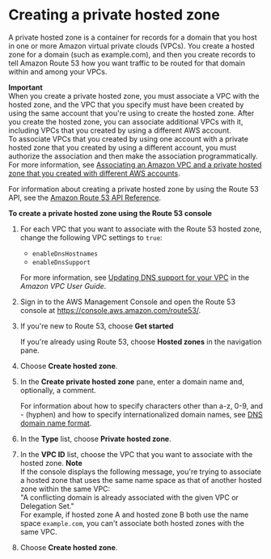 # Creating a private hosted zone<a name="hosted-zone-private-creating"></a>

A private hosted zone is a container for records for a domain that you host in one or more Amazon virtual private clouds \(VPCs\)\. You create a hosted zone for a domain \(such as example\.com\), and then you create records to tell Amazon Route 53 how you want traffic to be routed for that domain within and among your VPCs\.

**Important**  
When you create a private hosted zone, you must associate a VPC with the hosted zone, and the VPC that you specify must have been created by using the same account that you're using to create the hosted zone\. After you create the hosted zone, you can associate additional VPCs with it, including VPCs that you created by using a different AWS account\.  
To associate VPCs that you created by using one account with a private hosted zone that you created by using a different account, you must authorize the association and then make the association programmatically\. For more information, see [Associating an Amazon VPC and a private hosted zone that you created with different AWS accounts](hosted-zone-private-associate-vpcs-different-accounts.md)\.

For information about creating a private hosted zone by using the Route 53 API, see the [Amazon Route 53 API Reference](https://docs.aws.amazon.com/Route53/latest/APIReference/)\.

**To create a private hosted zone using the Route 53 console**

1. For each VPC that you want to associate with the Route 53 hosted zone, change the following VPC settings to `true`:
   + `enableDnsHostnames`
   + `enableDnsSupport`

   For more information, see [Updating DNS support for your VPC](https://docs.aws.amazon.com/vpc/latest/userguide/vpc-dns.html#vpc-dns-updating) in the *Amazon VPC User Guide*\.

1. Sign in to the AWS Management Console and open the Route 53 console at [https://console\.aws\.amazon\.com/route53/](https://console.aws.amazon.com/route53/)\.

1. If you're new to Route 53, choose **Get started**

   If you're already using Route 53, choose **Hosted zones** in the navigation pane\.

1. Choose **Create hosted zone**\.

1. In the **Create private hosted zone** pane, enter a domain name and, optionally, a comment\.

   For information about how to specify characters other than a\-z, 0\-9, and \- \(hyphen\) and how to specify internationalized domain names, see [DNS domain name format](DomainNameFormat.md)\.

1. In the **Type** list, choose **Private hosted zone**\.

1. In the **VPC ID** list, choose the VPC that you want to associate with the hosted zone\.
**Note**  
If the console displays the following message, you're trying to associate a hosted zone that uses the same name space as that of another hosted zone within the same VPC:  
"A conflicting domain is already associated with the given VPC or Delegation Set\."  
For example, if hosted zone A and hosted zone B both use the name space `example.com`, you can't associate both hosted zones with the same VPC\.

1. Choose **Create hosted zone**\.